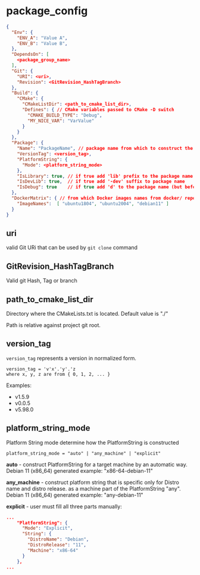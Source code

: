 # package_config

``` json
{
  "Env": {
    "ENV_A": "Value A",
    "ENV_B": "Value B",
  },
  "DependsOn": [
    <package_group_name>
  ],
  "Git": {
    "URI": <uri>,
    "Revision": <GitRevision_HashTagBranch>
  },
  "Build": {
    "CMake": {
      "CMakeListDir": <path_to_cmake_list_dir>,
      "Defines": { // CMake variables passed to CMake -D switch
        "CMAKE_BUILD_TYPE": "Debug",
        "MY_NICE_VAR": "VarValue"
      }
    }
  },
  "Package": {
    "Name": "PackageName", // package name from which to construct the package archive name
    "VersionTag": <version_tag>,
    "PlatformString": {
      "Mode": <platform_string_mode>
    },
    "IsLibrary": true, // if true add 'lib' prefix to the package name
    "IsDevLib": true,  // if true add '-dev' suffix to package name
    "IsDebug": true    // if true add 'd' to the package name (but before -dev prefix)
  },
  "DockerMatrix": { // from which Docker images names from docker/ repository this package wil be built
    "ImageNames":  [ "ubuntu1804", "ubuntu2004", "debian11" ]
  }
}
```

## uri

valid Git URi that can be used by `git clone` command

## GitRevision_HashTagBranch

Valid git Hash, Tag or branch

## path_to_cmake_list_dir

Directory where the CMakeLists.txt is located. Default value is "./"

Path is relative against project git root.

## version_tag

`version_tag` represents a version in normalized form.

``` plaintext
version_tag = 'v'x'.'y'.'z
where x, y, z are from { 0, 1, 2, ... }
```

Examples:

- v1.5.9
- v0.0.5
- v5.98.0

## platform_string_mode

Platform String mode determine how the PlatformString is constructed

``` plaintext
platform_string_mode = "auto" | "any_machine" | "explicit"
```

**auto** - construct PlatformString for a target machine by an automatic way.
Debian 11 (x86_64) generated example: "x86-64-debian-11"

**any_machine** - construct platform string that is specific only for Distro name and distro release.
as a machine part of the PlatformString "any". Debian 11 (x86_64) generated example: "any-debian-11"

**explicit** - user must fill all three parts manually:

``` json
...
    "PlatformString": {
      "Mode": "Explicit",
      "String": {
        "DistroName": "Debian",
        "DistroRelease": "11",
        "Machine": "x86-64"
      }
    },
...
```
